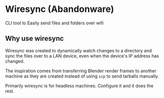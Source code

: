 # Wiresync (Abandonware)
CLI tool to Easily send files and folders over wifi

## Why use wiresync
Wiresync was created to dynamically watch changes to a directory and sync the
files over to a LAN device, even when the device's IP address has changed.

The inspiration comes from transferring Blender render frames to another machine
as they are created instead of using `scp` to send tarballs manually.

Primarily wiresync is for headless machines. Configure it and it does the rest.
